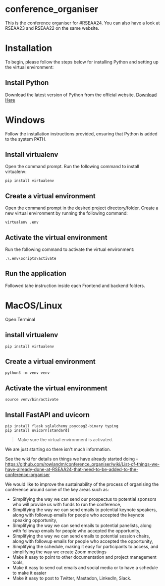 # conference_organiser
This is the conference organiser for [#RSEAA24](https://rseaa.github.io/). You can also have a look at RSEAA23 and RSEAA22 on the same website.

# Installation
To begin, please follow the steps below for installing Python and setting up the virtual environment:

## Install Python
Download the latest version of Python from the official website.
[Download Here](https://www.python.org/)

# Windows
Follow the installation instructions provided, ensuring that Python is added to the system PATH.
## Install virtualenv
Open the command prompt.
Run the following command to install virtualenv:
```
pip install virtualenv
```
## Create a virtual environment
Open the command prompt in the desired project directory/folder.
Create a new virtual environment by running the following command:

```
virtualenv .env
```
## Activate the virtual environment
Run the following command to activate the virtual environment:
```
.\.env\Scripts\activate
```
## Run the application
Followed tahe instruction inside each Frontend and backend folders.


# MacOS/Linux
Open Terminal
## install virtualenv
```
pip install virtualenv
```
## Create a virtual environment
```
python3 -m venv venv
```
## Activate the virtual environment
```
source venv/bin/activate
```
## Install FastAPI and uvicorn
```
pip install flask sqlalchemy psycopg2-binary typing
pip install uvicorn[standard]

```

>Make sure the virtual environment is activated.

We are just starting so there isn't much information.

See the wiki for details on things we have already started doing - https://github.com/rowlandm/conference_organiser/wiki/List-of-things-we-have-already-done-at-RSEAA24-that-need-to-be-added-to-the-conference-organiser

We would like to improve the sustainability of the process of organising the conference around some of the key areas such as: 
- Simplifying the way we can send our prospectus to potential sponsors who will provide us with funds to run the conference, 
- Simplifying the way we can send emails to potential keynote speakers, along with followup emails for people who accepted the keynote speaking opportunity, 
- Simplifying the way we can send emails to potential panelists, along with followup emails for people who accepted the opportunity, 
- Simplifying the way we can send emails to potential session chairs, along with followup emails for people who accepted the opportunity, 
- Simplifying the schedule, making it easy for participants to access, and simplifying the way we create Zoom meetings  
- Make it easy to point to other documentation and project management tools, 
- Make it easy to send out emails and social media or to have a schedule to make it easier
- Make it easy to post to Twitter, Mastadon, LinkedIn, Slack.
